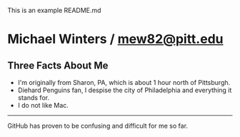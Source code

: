 This is an example README.md

Michael Winters / mew82@pitt.edu
==================

Three Facts About Me
---

*   I'm originally from Sharon, PA, which is about 1 hour north of Pittsburgh.
*   Diehard Penguins fan, I despise the city of Philadelphia and everything it stands for.
*   I do not like Mac.

---

GitHub has proven to be confusing and difficult for me so far.
